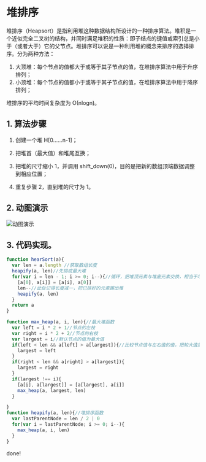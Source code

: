 
# 堆排序

堆排序（Heapsort）是指利用堆这种数据结构所设计的一种排序算法。堆积是一个近似完全二叉树的结构，并同时满足堆积的性质：即子结点的键值或索引总是小于（或者大于）它的父节点。堆排序可以说是一种利用堆的概念来排序的选择排序。分为两种方法：

1. 大顶堆：每个节点的值都大于或等于其子节点的值，在堆排序算法中用于升序排列；
2. 小顶堆：每个节点的值都小于或等于其子节点的值，在堆排序算法中用于降序排列；

堆排序的平均时间复杂度为 Ο(nlogn)。


## 1. 算法步骤

1. 创建一个堆 H[0……n-1]；

2. 把堆首（最大值）和堆尾互换；

3. 把堆的尺寸缩小 1，并调用 shift_down(0)，目的是把新的数组顶端数据调整到相应位置；

4. 重复步骤 2，直到堆的尺寸为 1。


## 2. 动图演示

![动图演示](https://github.com/hustcc/JS-Sorting-Algorithm/blob/master/res/heapSort.gif?raw=true)
## 3. 代码实现。
```js
function hearSort(a){
  var len = a.length //获取数组长度
  heapify(a, len)//先排成最大堆
  for(var i = len - 1; i >= 0; i--){//循环，把堆顶元素与堆底元素交换，相当于堆底元素已在指定位置。每次减少一个长度，把剩下的继续排成最大堆，递归。
    [a[0], a[i]] = [a[i], a[0]]
    len--//此处记得长度减一，把已排好的元素踢出堆
    heapify(a, len)
  }
  return a
}

function max_heap(a, i, len){//最大堆函数
  var left = i * 2 + 1//节点的左枝
  var right = i * 2 + 2//节点的右枝
  var largest = i//默认节点的值为最大值
  if(left < len && a[left] > a[largest]){//比较节点值与左右值的值，把较大值放到节点位置，完成最大堆。并把左右枝排成最大堆。
    largest = left
  }
  if(right < len && a[right] > a[largest]){
    largest = right
  }
  if(largest !== i){
    [a[i], a[largest]] = [a[largest], a[i]]
    max_heap(a, largest, len)
  }

}
function heapify(a, len){//堆排序函数
  var lastParentNode = len / 2 | 0
  for(var i = lastParentNode; i >= 0; i--){
    max_heap(a, i, len)
  }
}
```
done!
